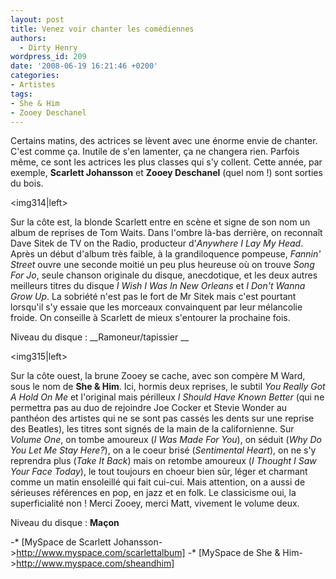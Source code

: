 ```yaml
---
layout: post
title: Venez voir chanter les comédiennes
authors:
  - Dirty Henry
wordpress_id: 209
date: '2008-06-19 16:21:46 +0200'
categories:
- Artistes
tags:
- She & Him
- Zooey Deschanel
---
```

Certains matins, des actrices se lèvent avec une énorme envie de chanter. C'est comme ça. Inutile de s'en lamenter, ça ne changera rien. Parfois même, ce sont les actrices les plus classes qui s'y collent. Cette année, par exemple, __Scarlett Johansson__ et __Zooey Deschanel__ (quel nom !) sont sorties du bois.

<img314|left>

Sur la côte est, la blonde Scarlett entre en scène et signe de son nom un album de reprises de Tom Waits. Dans l'ombre là-bas derrière, on reconnaît Dave Sitek de TV on the Radio, producteur d'*Anywhere I Lay My Head*. Après un début d'album très faible, à la grandiloquence pompeuse, *Fannin' Street* ouvre une seconde moitié un peu plus heureuse où on trouve *Song For Jo*, seule chanson originale du disque, anecdotique, et les deux autres meilleurs titres du disque *I Wish I Was In New Orleans* et *I Don't Wanna Grow Up*. La sobriété n'est pas le fort de Mr Sitek mais c'est pourtant lorsqu'il s'y essaie que les morceaux convainquent par leur mélancolie froide. On conseille à Scarlett de mieux s'entourer la prochaine fois.

Niveau du disque : __Ramoneur/tapissier __

<img315|left>

Sur la côte ouest, la brune Zooey se cache, avec son compère M Ward, sous le nom de __She & Him__. Ici, hormis deux reprises, le subtil *You Really Got A Hold On Me* et l'original mais périlleux *I Should Have Known Better* (qui ne permettra pas au duo de rejoindre Joe Cocker et Stevie Wonder au panthéon des artistes qui ne se sont pas cassés les dents sur une reprise des Beatles), les titres sont signés de la main de la californienne. Sur *Volume One*, on tombe amoureux (*I Was Made For You*), on séduit (*Why Do You Let Me Stay Here?*), on a le coeur brisé (*Sentimental Heart*), on ne s'y reprendra plus (*Take It Back*) mais on retombe amoureux (*I Thought I Saw Your Face Today*), le tout toujours en choeur bien sûr, léger et charmant comme un matin ensoleillé qui fait cui-cui. Mais attention, on a aussi de sérieuses références en pop, en jazz et en folk. Le classicisme oui, la  superficialité non ! Merci Zooey, merci Matt, vivement le volume deux.

Niveau du disque : __Maçon__

-* [MySpace de Scarlett Johansson->http://www.myspace.com/scarlettalbum]
-* [MySpace de She & Him->http://www.myspace.com/sheandhim]
